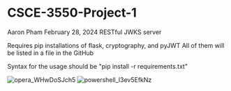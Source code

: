 # CSCE-3550-Project-1
 Aaron Pham
 February 28, 2024
 RESTful JWKS server

Requires pip installations of flask, cryptography, and pyJWT
All of them will be listed in a file in the GitHub

Syntax for the usage should be
"pip install -r requirements.txt"

![opera_WHwDoSJch5](https://github.com/PhamAaron/CSCE-3550-Project-1/assets/99000620/ca09613c-5b08-4b75-ad31-5ac954256afc)
![powershell_l3ev5EfkNz](https://github.com/PhamAaron/CSCE-3550-Project-1/assets/99000620/fcd0a6ed-74e5-41d1-918b-07a59db73a8e)
